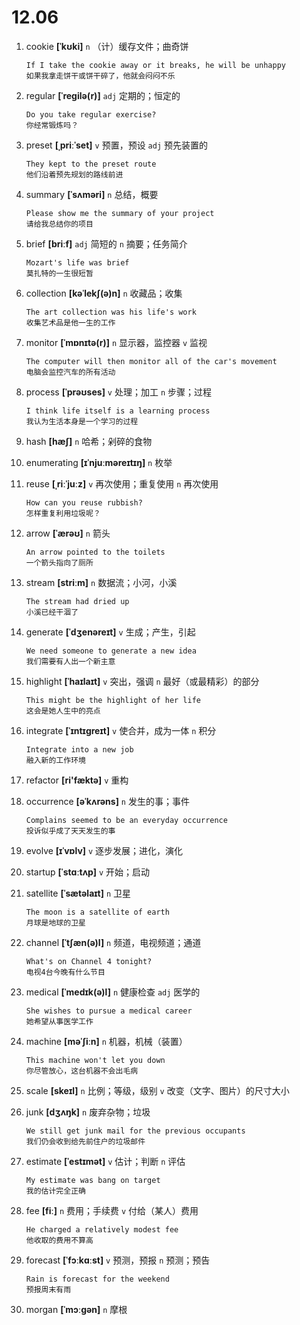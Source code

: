 # 12.06

1. cookie **[ˈkʊki]** `n` （计）缓存文件；曲奇饼

   ```
   If I take the cookie away or it breaks, he will be unhappy
   如果我拿走饼干或饼干碎了，他就会闷闷不乐
   ```

2. regular **[ˈreɡilə(r)]** `adj` 定期的；恒定的

   ```
   Do you take regular exercise?
   你经常锻炼吗？
   ```

3. preset **[ˌpriːˈset]** `v` 预置，预设 `adj` 预先装置的

   ```
   They kept to the preset route
   他们沿着预先规划的路线前进
   ```

4. summary **[ˈsʌməri]** `n` 总结，概要

   ```
   Please show me the summary of your project
   请给我总结你的项目
   ```

5. brief **[briːf]** `adj` 简短的 `n` 摘要；任务简介

   ```
   Mozart's life was brief
   莫扎特的一生很短暂
   ```

6. collection **[kəˈlekʃ(ə)n]** `n` 收藏品；收集

   ```
   The art collection was his life's work
   收集艺术品是他一生的工作
   ```

7. monitor **[ˈmɒnɪtə(r)]** `n` 显示器，监控器 `v` 监视

   ```
   The computer will then monitor all of the car's movement
   电脑会监控汽车的所有活动
   ```

8. process **[ˈprəʊses]** `v` 处理；加工 `n` 步骤；过程

   ```
   I think life itself is a learning process
   我认为生活本身是一个学习的过程
   ```

9. hash **[hæʃ]** `n` 哈希；剁碎的食物

10. enumerating **[ɪˈnjuːməreɪtɪŋ]** `n` 枚举

11. reuse **[ˌriːˈjuːz]** `v` 再次使用；重复使用 `n` 再次使用

    ```
    How can you reuse rubbish?
    怎样重复利用垃圾呢？
    ```

12. arrow **[ˈærəʊ]** `n` 箭头

    ```
    An arrow pointed to the toilets
    一个箭头指向了厕所
    ```

13. stream **[striːm]** `n` 数据流；小河，小溪

    ```
    The stream had dried up
    小溪已经干涸了
    ```

14. generate **[ˈdʒenəreɪt]** `v` 生成；产生，引起

    ```
    We need someone to generate a new idea
    我们需要有人出一个新主意
    ```

15. highlight **[ˈhaɪlaɪt]** `v` 突出，强调 `n` 最好（或最精彩）的部分

    ```
    This might be the highlight of her life
    这会是她人生中的亮点
    ```

16. integrate **[ˈɪntɪɡreɪt]** `v` 使合并，成为一体 `n` 积分

    ```
    Integrate into a new job
    融入新的工作环境
    ```

17. refactor **[ri'fæktə]** `v` 重构

18. occurrence **[əˈkʌrəns]** `n` 发生的事；事件

    ```
    Complains seemed to be an everyday occurrence
    投诉似乎成了天天发生的事
    ```

19. evolve **[ɪˈvɒlv]** `v` 逐步发展；进化，演化

20. startup **[ˈstɑːtʌp]** `v` 开始；启动

21. satellite **[ˈsætəlaɪt]** `n` 卫星

    ```
    The moon is a satellite of earth
    月球是地球的卫星
    ```

22. channel **[ˈtʃæn(ə)l]** `n` 频道，电视频道；通道

    ```
    What's on Channel 4 tonight?
    电视4台今晚有什么节目
    ```

23. medical **[ˈmedɪk(ə)l]** `n` 健康检查 `adj` 医学的

    ```
    She wishes to pursue a medical career
    她希望从事医学工作
    ```

24. machine **[məˈʃiːn]** `n` 机器，机械（装置）

    ```
    This machine won't let you down
    你尽管放心，这台机器不会出毛病
    ```

25. scale **[skeɪl]** `n` 比例；等级，级别 `v` 改变（文字、图片）的尺寸大小

26. junk **[dʒʌŋk]** `n` 废弃杂物；垃圾

    ```
    We still get junk mail for the previous occupants
    我们仍会收到给先前住户的垃圾邮件
    ```

27. estimate **[ˈestɪmət]** `v` 估计；判断 `n` 评估

    ```
    My estimate was bang on target
    我的估计完全正确
    ```

28. fee **[fiː]** `n` 费用；手续费 `v` 付给（某人）费用

    ```
    He charged a relatively modest fee
    他收取的费用不算高
    ```

29. forecast **[ˈfɔːkɑːst]** `v` 预测，预报 `n` 预测；预告

    ```
    Rain is forecast for the weekend
    预报周末有雨
    ```

30. morgan **[ˈmɔːɡən]** `n` 摩根
